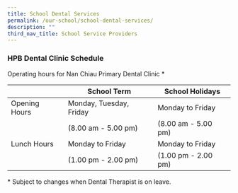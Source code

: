```yaml
---
title: School Dental Services
permalink: /our-school/school-dental-services/
description: ""
third_nav_title: School Service Providers
---
```

### **HPB Dental Clinic Schedule**

Operating hours for Nan Chiau Primary Dental Clinic *

|  | School Term | School Holidays |
| -------- | -------- | -------- |
| Opening Hours | Monday, Tuesday, Friday | Monday to Friday |
|  | (8.00 am - 5.00 pm) | (8.00 am - 5.00 pm) |
| Lunch Hours | Monday to Friday | Monday to Friday |
|  | (1.00 pm - 2.00 pm) | (1.00 pm - 2.00 pm) |
                                       

\* Subject to changes when Dental Therapist is on leave.

[  
](https://www.ncps.moe.edu.sg/school-dental-services/#top)